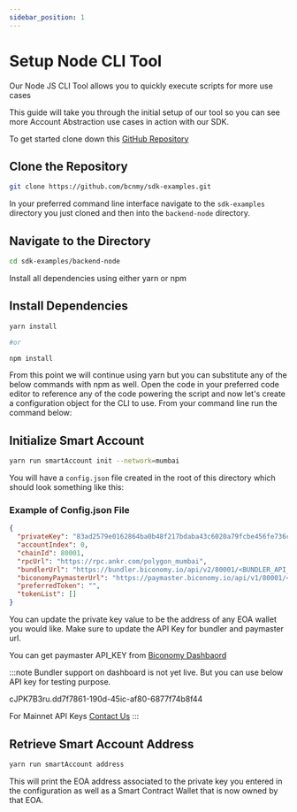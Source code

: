 ```yaml
---
sidebar_position: 1
---
```


# Setup Node CLI Tool

Our Node JS CLI Tool allows you to quickly execute scripts for more use cases

This guide will take you through the initial setup of our tool so you can see more Account Abstraction use cases in action with our SDK. 

To get started clone down this [GitHub Repository](https://github.com/bcnmy/sdk-examples)

## Clone the Repository
```bash
git clone https://github.com/bcnmy/sdk-examples.git
```

In your preferred command line interface navigate to the `sdk-examples` directory you just cloned and then into the `backend-node` directory.
## Navigate to the Directory
```bash
cd sdk-examples/backend-node
```

Install all dependencies using either yarn or npm 
## Install Dependencies
```bash
yarn install

#or

npm install
```

From this point we will continue using yarn but you can substitute any of the below commands with npm as well. 
Open the code in your preferred code editor to reference any of the code powering the script and now let's create a configuration object for the CLI to use. From your command line run the command below: 

## Initialize Smart Account
```bash
yarn run smartAccount init --network=mumbai
```
You will have a `config.json` file created in the root of this directory which should look something like this:

### Example of Config.json File
```json
{
  "privateKey": "83ad2579e0162864ba0b48f217bdaba43c6020a79fcbe456fe736c524bbaa8d5",
  "accountIndex": 0,
  "chainId": 80001,
  "rpcUrl": "https://rpc.ankr.com/polygon_mumbai",
  "bundlerUrl": "https://bundler.biconomy.io/api/v2/80001/<BUNDLER_API_KEY_OBTAINED_FROM_BICONOMY>",
  "biconomyPaymasterUrl": "https://paymaster.biconomy.io/api/v1/80001/<YOUR_PAYMASTER_API_KEY_FROM_DASHBOARD>",
  "preferredToken": "",
  "tokenList": []
}

```
You can update the private key value to be the address of any EOA wallet you would like. Make sure to update the API Key for bundler and paymaster url.

You can get paymaster API_KEY from [Biconomy Dashbaord](https://dashboard.biconomy.io)

:::note
Bundler support on dashboard is not yet live. But you can use below API key for testing purpose.

cJPK7B3ru.dd7f7861-190d-45ic-af80-6877f74b8f44

For Mainnet API Keys [Contact Us](https://t.me/rhicsanchez)
:::

## Retrieve Smart Account Address
```bash
yarn run smartAccount address
```
This will print the EOA address associated to the private key you entered in the configuration as well as a Smart Contract Wallet that is now owned by that EOA.